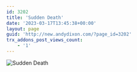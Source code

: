 ```yaml
---
id: 3202
title: 'Sudden Death'
date: '2023-03-17T13:45:38+00:00'
layout: page
guid: 'http://new.andydixon.com/?page_id=3202'
trx_addons_post_views_count:
    - '1'
---
```


![Sudden Death](https://i0.wp.com/assets.g8x2.ldn.idrivee2-23.com/posters/Sudden%20Death%2001.jpg?w=1200&ssl=1 "Sudden Death")